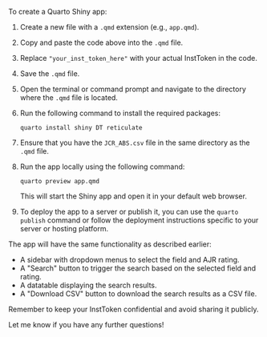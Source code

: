 To create a Quarto Shiny app:

1. Create a new file with a `.qmd` extension (e.g., `app.qmd`).

2. Copy and paste the code above into the `.qmd` file.

3. Replace `"your_inst_token_here"` with your actual InstToken in the code.

4. Save the `.qmd` file.

5. Open the terminal or command prompt and navigate to the directory where the `.qmd` file is located.

6. Run the following command to install the required packages:

   ```
   quarto install shiny DT reticulate
   ```

7. Ensure that you have the `JCR_ABS.csv` file in the same directory as the `.qmd` file.

8. Run the app locally using the following command:

   ```
   quarto preview app.qmd
   ```

   This will start the Shiny app and open it in your default web browser.

9. To deploy the app to a server or publish it, you can use the `quarto publish` command or follow the deployment instructions specific to your server or hosting platform.

The app will have the same functionality as described earlier:
- A sidebar with dropdown menus to select the field and AJR rating.
- A "Search" button to trigger the search based on the selected field and rating.
- A datatable displaying the search results.
- A "Download CSV" button to download the search results as a CSV file.

Remember to keep your InstToken confidential and avoid sharing it publicly.

Let me know if you have any further questions!
